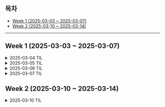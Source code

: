 ## 목차
- [Week 1 (2025-03-03 ~ 2025-03-07)](#week-1-2025-03-03--2025-03-07)
- [Week 2 (2025-03-10 ~ 2025-03-14)](#week-2-2025-03-10--2025-03-14)

---

## Week 1 (2025-03-03 ~ 2025-03-07)

<details>
  <summary>2025-03-04 TIL</summary>

## PM 특강 정리

기억할 한 문장: **감정이 상하면 우리가 배운 게 통하지 않는다. 팀 구성원 갈등을 다룰 때는 가치나 결과에 대한 언급보다 감정을 다루는 것이 우선이다!!**

> 어떤 갈등관리 전략을 사용해야 하나?

#### 1. 문제해결/협력

1-1. 문제해결/협력 특징

- 모든 당사자의 요구와 관심사를 동시에 충족시키고자 함
- 개방적 소통과 정보 공유를 통한 신뢰 구축
- 창의적인 대안 탐색으로 윈-윈 해결책 모색

1-2. 문제해결/협력 선택 상황

- 복잡한 문제로 여러 관점과 전문성이 필요한 갈등
- 모든 이해관계자의 의견이 중요하고 합의가 필수적인 경우
- [적용] 장기적 파트너십이 중요한 비즈니스 관계에서 발생한 갈등
- [주의] 시간과 자원이 많이 소요되어 효율성이 떨어질 수 있음

#### 2. 강압/경쟁

2-1. 강압/경쟁 특징

- 내가 옳고 상대가 틀린 것을 분명이 해야 할 때
- 권력/지위를 사용
- 상대의 굴복을 강요

2-2. 강압/경쟁 선택 상황

- 긴급한 의사결정을 해야 하는 갈등 (안전과 관련된 사안)
- 모든 이해관계자가 하기 싫어하는 일을 해야 할 때 (ex. 원가 절감)
- [적용] 당신이 경쟁에서 승리할 확률이 최소 70%를 넘어선 경우
- [주의] 부정적인 효과가 매우 오래 지속

#### 3. 회피/지연

3-1. 회피/지연 특징

- 조만간 없어지리라 생각될 때
- 해결책을 모색하는 중
- 문제를 회피하는 모습을 감춰야 하는 경우

3-2. 회피/지연 선택 상황

- 사소하거나 중요도가 낮은 갈등
- 갈등으로 감정이 격양된 상태
- [적용] 갈등 해결의 가망성이 매우 희박한 경우
- [주의] 소극적인 사람으로 인식될 수 있음

#### 4. 수용/수습

4-1. 수용/수습 특징

- 내 잘못이 분명할 때
- 항복할 때
- 아쉽지만 협력관계를 유지할 필요가 있는 경우

4-2. 수용/수습 선택 상황

- 과거에 대한 교훈과 미래의 신뢰를 구축해야 하는 갈등
- [적용] 내 잘못이 명백하여 조직 내 평판이 나빠지는 것을 막아야 하는 갈등
- [주의] 태도의 진정성에 의심받을 수 있음

---

### 어떤 팀장이 좋았는지?

- 동기부여: 팀원들에게 책임감을 심어주고 적극적으로 참여하게 만들기
- 긍정적 피드백: 의견에 긍정적으로 반응해 자신감있는 소통 장려
- 균형 잡힌 토론 관리: 모두의 의견을 듣되, 산으로 가는 논의는 단호하게 정리
- 적성에 맞는 업무 배정: 개인이 원하는 업무를 맡겨 의욕 최대화
- 공동 목표 설정: 팀 전체가 공유하는 명확한 목표(ex. 수상)로 단결력과 성과 향상

---

</details>
</details>





<details>
  <summary>2025-03-05 TIL</summary>

## 적정 기술!
'어떤 기술을 사용할지 결정할 때, 문제 X를 해결하기에 가장 적절한 기술이 이것이었다'  
(단순히 내가 할 줄 알아서, 해보고 싶어서라는 이유로 기술을 사용하기보다는)  


## 음원 스트리밍 플랫폼 연구

오늘은 블록체인 기반 음원 스트리밍 플랫폼에 대해 연구했다. 기존 플랫폼의 장단점을 분석하고 새로운 서비스 모델을 구상해보았다.

### 기존 플랫폼 분석

#### 1. 오디우스(Audius) 장단점

장점:

아티스트 중심 모델로 중개자 없이 직접 음악 배포 가능  
블록체인 기술로 투명한 수익 분배  
무료 사용 가능  
아티스트에게 완전한 소유권과 통제권 제공  
AUDIO 토큰 기반 거버넌스 참여  
검열 저항성  

단점:

주요 레이블 인기 아티스트 부족으로 콘텐츠 다양성 제한  
블록체인 기술 이해 필요로 진입 장벽 존재  
탈중앙화로 인한 안정성 이슈  
대형 플랫폼 대비 작은 사용자 기반  
저작권 검증 메커니즘 미흡  
홍보 기회 제한  

#### 2. 사운드클라우드(SoundCloud) 특징

장점:

강력한 커뮤니티 중심 접근방식(댓글, 리믹스, 협업)  
사용자 친화적 업로드 시스템  
파형 시각화 기능  
다양한 장르와 틈새 시장 콘텐츠  
신진 아티스트 발굴 생태계  

단점:

수익 모델의 한계  
일부 음질 제한  
저작권 관리의 어려움  
플랫폼 지속가능성 문제  
불완전한 메타데이터 관리  

---

### 새로운 플랫폼 아이디어: 소리

- 사용자 친화적 블록체인 통합

블록체인 기술을 백엔드에 숨긴 레이어드 아키텍처  
자동화된 지갑 생성 (일반 회원가입만으로 작동)  
일상적인 용어 사용 ("토큰" → "포인트")  

- 저작권 관리 시스템

음원 지문(fingerprint) 생성 및 블록체인 등록  
글로벌 저작권 데이터베이스 연동  
AI 기반 표절 및 무단 사용 감지 시스템  
블록체인 기반 권리 관리 및 로열티 자동 분배  

- 음원 등록 절차

창작자 신원 확인 및 계정 설정  
상세 메타데이터 입력  
저작권 주장 및 소유권 확인  
수익 분배 비율 및 이용 허가 범위 설정  

- 투명한 수익 분배

스트리밍당 정확한 보상 계산  
다양한 수익 모델 지원  
실시간 트랜잭션 내역 확인

### 배운 점(느낀 점)

> 팀원들과 시간을 정해놓고 아이디어를 나누었고 서로의 생각이 같은지 1분 브리핑도 했다.  
> 아직 주제를 정확히 정하지는 못했지만 블록체인의 탈중앙화와 신뢰성, 투명성을 잘 활용할 수 있는
> 주제를 선정하기 위해 팀원들과 함께 구성하고 노력하고 있다.

</details>



<details>
  <summary>2025-03-06 TIL</summary>

## Giver, Matcher, taker
Giver는 꼭데기에도 존재한다. 피드백과 도움을 잘 받는, 성공하는 Giver가 되자.  
진심으로 타인을 돕는 동시에 자신의 목표와 성장도 포기하지 않는 개발자가 되자.  

## 스마트 계약을 활용한 자동화된 "로열티 분배 시스템"

### 스마트 계약?
> 음원마다 고유한 스마트 계약이 생성되며 이 계약에는 권리 소유자들(작곡가, 작사가, 창작자 등)의 지분 비율이 명시됨!  

-> 트리거 매커니즘:  스트리밍, 다운로드 등 수익이 발생할 때마다 자동으로 계약이 실행됨 (오 이거 신기하다)

-> 자금 분배 로직: 수익이 발생하면 사전에 정의된 비율에 따라 각 관계자에게 자동으로 금액이 분배됨


### 프로세스가 어떻게 될까
- **음원 등록**: 창작자가 음원을 플랫폼에 등록할 때 메타데이터와 함께 권리 소유자 정보와 분배 비율을 입력
- **스마트 계약 배포**: 입력된 정보를 바탕으로 블록체인에 스마트 계약이 배포됨
- **사용량 추적**: 음원이 스트리밍되거나 사용될 때마다 기록됨
- **수익 정산**: 일정 주기(ex.월별)로 수익이 정산되어 스마트 계약으로 전송됨
- **자동 분배**: 스마트 계약이 정의된 비율에 따라 각 권리 소유자의 지갑으로 금액을 자동 송금

### 실제 구현 사례를 알아보자면
##### Audius (우리의 경쟁사!?)
블록체인 기반 음원 스트리밍 플랫폼. AUDIO 토큰을 통해 아티스트에게 직접 보상 (알아보니까 수익의 90%를 아티스트에게 배분..wow)
- 아티스트가 직접 수익 분배 비율을 설정하고 팬들과 직접 소통할 수 있음
- 이더리움과 솔라나 블록체인을 활용


### 배운 점(느낀 점)

>  오늘은 엄청 많은 아이디어들을 가지고 와서 함께 이야기 나누고 골랐는데, 블록체인의 특성을 잘 활용할 수 있는, 그러니까 당위성이 있는 주제를 찾는 게 쉬운 일이 아니라는 걸 새삼 느꼈다. 그렇게 계속해서 여러 주제로 이야기를 하다가 "그래서 왜 블록체인?"이라는 물음에 잘 답할 수 있는 주제는, 거의 유일하게 음악 스트리밍 플랫폼(소리)이라는 걸 깨달았다.  
여기서 들었던 생각이 있는데, 사실 '소리' 주제가 나온 후에도 다른 새로운 주제를 생각하려고 팀원들이 함께 애썼다. 하지만 오랜 회의 끝에(무려 24시간) 우리는 결국 '소리'로 결정했고, 나는 이런 생각을 했다. '다른 주제들을 생각할 시간 동안 '소리'에 대해 더 고민했으면 어땠을까, 시간을 더 의미있게 쓸 수 있었는데 아쉽다!' 그런데 그 생각은 금세 바뀌었다. 오히려 여러 주제들에 대해 이야기하면서, 블록체인의 당위성을 가질 수 있고 실제로 구현할 수 있는 주제를 찾는 게 어렵다는 걸 깨달았고 동시에 '소리' 주제가 나름 도메인에 딱 맞는 주제였다는 걸 알 수 있었다.      
그렇게 해서! 더 좋은 마음으로 우리 팀의 주제를 결정할 수 있었다. '블록체인을 활용한, 장르 아티스트와 장르 팬들을 위한 음악 스트리밍 플랫폼'. 오늘 팀원들과 다 함께 기능 명세를 작성해보았는데 이런 저런 것들을 따져가며 기획하는 게 즐거웠다. 내일 개발 문서를 마무리하는 게 목표이다. 끝!  

</details>



<details>
  <summary>2025-03-07 TIL</summary>

## [개인] 생산성 향상 기법
> 내가 실제로 사용해보았던 건 **뽀모도로 학습법**인데 실제로 대학교 시험기간에 동기들과 함께 사용했던 기법이다. 집중력이 몇 분밖에 안 되는 나에게 잘 맞았던 기법인 것 같다.   
> 그리고 내가 알고 있지만 잘 못하는 것은,, **아이젠하워 매트릭스**인데 내가 판단하기에 중요하지도 않고 급하지도 않은 것들이 내가 좋아하는 것들이기 때문이다. 그래서 중요한 것들을 놓치거나 급한 일들을 미루다가 벼락치기 하는 경우가 빈번하다. 누군가 소원을 들어주겠다고 한다면 가장 먼저 해결하고 싶은 버릇이 이것일 정도로 나한테는 스트레스다. 스스로를 잘 다루고 싶다. 노력해서 해결하고 싶다 흑흑..  

## PM 특강 정리

### 어떤 프로젝트 팀이 월등한 성과를 이루는가?
1. **구조 및 명확성**: 분명한 목표와 역할  
2. **상호 의존성**: 서로 역량을 신뢰할 수 있는 구성원 선발  
3. **일의 의미**: 자신의 일에 대하여 개인적 의미를 부여  
4. **일의 영향**: 프로젝트가 중요하고 변화를 만드는 것이라는 믿음  
5. :star: **심리적 안전감**: (안전감 맞음) 약점을 공개해도 불이익 받지 않는 팀 분위기

### 심리적 안전감(Safety!
- 심리적 안정감(Stability)과는 다름.
- 아무리 친구지만 잘못된 것을 알려줄 수 있고 그걸 잘 받아들일 수 있는 거다!

##### 심리적 안전감 vs 심리적 안정감
- **심리적 안전감**은 약점 or 실패를 함께 포용하는 팀 분위기
- **심리적 안정감**은 친밀함과 편안함에서 오는 *개인의 심리*  
- 결론) 프로젝트 팀 리더는 심리적 안전감을 설계해야 함!

### 프로젝트 종료 단계, 팀장에게 중요한 마음가짐은..
1. 리더로서 책임감  
2. 품질에 대한 직접적인 확인  
3. 종료는 프로젝트 안에서 새로운 프로젝트 시작  

### PM특강 총정리
1. 심리적 안전감 -> 구성원 존중에서 시작한다.  
2. 강력한 동조자를 확보하라 -> 마음이 맞는 한 명만 있으면 됨! 프로젝트 이후에도 좋은 친구로 남을 수 있음  
3. 1:1대화 -> Group Meeting  
4. Srping -> 단기적 집단적 몰입(공간&시간 확보)  
5. 계속 비협조적인 팀원은 영향력을 축소하라  

### 오늘의 느낀 점
> PM특강 들으면서 재밌었다. 흥미로웠다. 사람과 사람 사이의 관계, 의사소통에 관여하고 더 좋은 방향으로 이끄는 역할이 너무 매력적이다. 오늘 배운 내용들은 개발자나 PM이 이니더라도 알고 있으면 좋을 만한 것들인 것 같다. 잘 기억해놔야겠다.

</details>



## Week 2 (2025-03-10 ~ 2025-03-14)

<details>
  <summary>2025-03-10 TIL</summary>

## 레이어2
블록체인의 보안성과 탈중앙화를 유지하면서 속도와 확장성을 개선하기 위해 만들어진 솔루션!


  <details>
    <summary>레이어1 블록체인: 비트코인, 이더리움, 솔라나 등  
  </summary>
  ### 레이어1(기본 블록체인)

  ##### 주요 특징:
- 독립적인 블록체인: 자체 원장과 블록 검증 시스템 보유  

- 합의 메커니즘: 작업증명(PoW), 지분증명(PoS) 등을 직접 구현   

- 보안: 네트워크 보안을 직접 담당  

  ####  아쉬운 점:
  - 트릴레마 문제: 확장성, 보안성, 탈중앙화를 동시에 해결하기 어려움  
  - 처리 속도 제한: 높은 트랜잭션 수수료와 느린 처리 속도 발생
  </details>

#### 레이어2 블록체인 작동 방식
레이어2에서 트랜잭션을 처리하여 레이어1 블록체인의 트랜잭션 처리 부담을 줄이는 방식으로 확장성을 개선  

  <details>
    <summary>레이어2 특징</summary>

  - 상위 레이어: 레이어 1 위에 구축됨    
  - 오프체인 처리: 거래를 메인 체인 외부에서 처리 후 결과만 메인 체인에 기록   
  - 확장성 향상: 더 높은 TPS(초당 트랜잭션 수)와 더 낮은 수수료 제공   
  - 유형: 롤업(Rollups), 사이드체인, 상태 채널, 플라즈마 등    
  - 보안: 최종 보안은 레이어 1에 의존  

  </details>

### 우리 팀이 사용할 polygon
- 탈중앙화 거버넌스: POL 토큰 보유자가 의사결정 과정에 참여    

- 확장성 개선: ZK(Zero-Knowledge) 롤업 기술 -> 수천 건 거래를 오프체인에서 처리 후 하나의 온체인 거래로 묶음  

- AggLayer(집계 레이어): 다양한 레이어2 체인 연결하여 하나의 시스템처럼 상호작용 가능  

- 보안 강화: POL 토큰을 스테이킹해서 네트워크 보안 유지, 프로토콜 보상이나 거래 수수료를 통한 인센티브 제공  

### 아무튼 총정리
폴리곤은 원래 이더리움의 사이드체인 솔루션으로 시작하긴 했지만 **폴리곤 2.0**에서는 ZK 롤업 기술을 통합하여 완전한 레이어2 솔루션으로 발전.   

-> **이더리움의 보안 유지 + 더 높은 처리량 + 낮은 수수료**

## 배운 점: 전문가 리뷰 후기 
일단 우리 팀 볼륨이 되게 크다고 하셨다. 2가지 큰 프로젝트가 붙어있는 느낌이라고 하실 정도. +**정산 분배 과정의 시각화**와 **블록체인 플랫폼 선택**이 중요하다고 하셨다!!!

추천하신 방법은 우선 개발을 하고 나중에 블록체인으로 대체하는 것이었지만 우리 팀은 블록체인으로 개발해야될 것들을 바로 블록체인으로 개발하기로 했다.  

음원 데이터는 IPFS 같은 분산 저장소에 저장하고 해시값만 블록체인에 저장하는 방식을 제안해주셨고 가스비 최적화를 위해서는 **레이어2 활용**, **배치 트랜잭션**, **코드 최적화**가 필요하다고 하셨고 지갑 연동과 토큰 시스템 설계에 대해서도 생각해보라고 하셨다. 쉽지가 않다 !!!!!! 열심히 공부하자...  


</details>


<!-- <details>
  <summary>2025-03-08 TIL</summary>
## 

</details> -->
